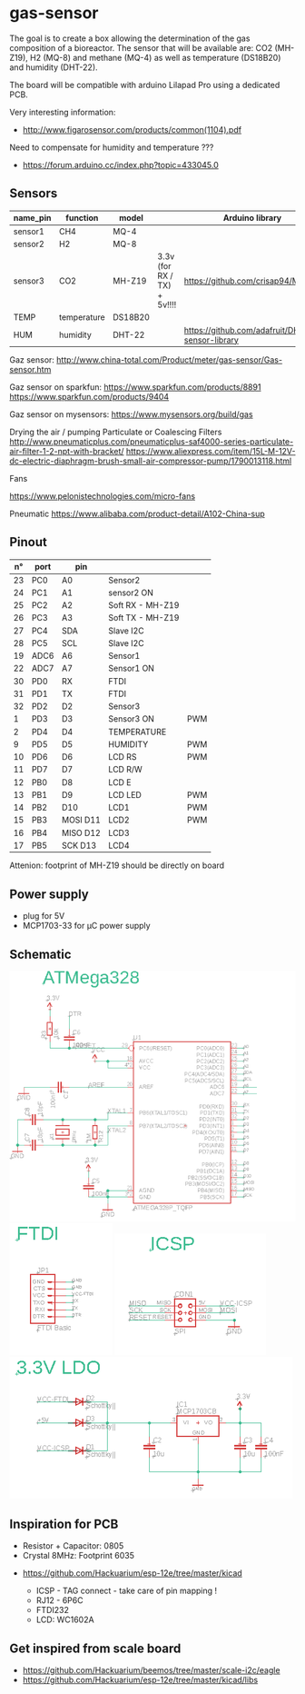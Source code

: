 # gas-sensor

The goal is to create a box allowing the determination of the gas composition of a bioreactor. The sensor that will be available are: CO2 (MH-Z19), H2 (MQ-8) and methane (MQ-4) as well as temperature (DS18B20) and humidity (DHT-22).

The board will be compatible with arduino Lilapad Pro using a dedicated PCB.

Very interesting information:

- http://www.figarosensor.com/products/common(1104).pdf

Need to compensate for humidity and temperature ???

- https://forum.arduino.cc/index.php?topic=433045.0

## Sensors

| name_pin | function    | model   |                             | Arduino library                                |
| -------- | ----------- | ------- | --------------------------- | ---------------------------------------------- |
| sensor1  | CH4         | MQ-4    |                             |                                                |
| sensor2  | H2          | MQ-8    |                             |                                                |
| sensor3  | CO2         | MH-Z19  | 3.3v (for RX / TX) + 5v!!!! | https://github.com/crisap94/MHZ19              |
| TEMP     | temperature | DS18B20 |                             |                                                |
| HUM      | humidity    | DHT-22  |                             | https://github.com/adafruit/DHT-sensor-library |

Gaz sensor: http://www.china-total.com/Product/meter/gas-sensor/Gas-sensor.htm

Gaz sensor on sparkfun:
https://www.sparkfun.com/products/8891
https://www.sparkfun.com/products/9404

Gaz sensor on mysensors: https://www.mysensors.org/build/gas

Drying the air / pumping
Particulate or Coalescing Filters
http://www.pneumaticplus.com/pneumaticplus-saf4000-series-particulate-air-filter-1-2-npt-with-bracket/
https://www.aliexpress.com/item/15L-M-12V-dc-electric-diaphragm-brush-small-air-compressor-pump/1790013118.html

Fans

https://www.pelonistechnologies.com/micro-fans

Pneumatic
https://www.alibaba.com/product-detail/A102-China-sup

## Pinout

| n°  | port | pin      |                  |     |
| --- | ---- | -------- | ---------------- | --- |
| 23  | PC0  | A0       | Sensor2          |     |
| 24  | PC1  | A1       | sensor2 ON       |     |
| 25  | PC2  | A2       | Soft RX - MH-Z19 |     |
| 26  | PC3  | A3       | Soft TX - MH-Z19 |     |
| 27  | PC4  | SDA      | Slave I2C        |     |
| 28  | PC5  | SCL      | Slave I2C        |     |
| 19  | ADC6 | A6       | Sensor1          |     |
| 22  | ADC7 | A7       | Sensor1 ON       |     |
| 30  | PD0  | RX       | FTDI             |     |
| 31  | PD1  | TX       | FTDI             |     |
| 32  | PD2  | D2       | Sensor3          |     |
| 1   | PD3  | D3       | Sensor3 ON       | PWM |
| 2   | PD4  | D4       | TEMPERATURE      |     |
| 9   | PD5  | D5       | HUMIDITY         | PWM |
| 10  | PD6  | D6       | LCD RS           | PWM |
| 11  | PD7  | D7       | LCD R/W          |     |
| 12  | PB0  | D8       | LCD E            |     |
| 13  | PB1  | D9       | LCD LED          | PWM |
| 14  | PB2  | D10      | LCD1             | PWM |
| 15  | PB3  | MOSI D11 | LCD2             | PWM | mh |
| 16  | PB4  | MISO D12 | LCD3             |     |
| 17  | PB5  | SCK D13  | LCD4             |     |

Attenion: footprint of MH-Z19 should be directly on board

## Power supply

- plug for 5V
- MCP1703-33 for µC power supply

## Schematic

<img src="images/atmega328.png">
<img src="images/ftdi.png">
<img src="images/icsp.png">
<img src="images/ldo.png">

## Inspiration for PCB

- Resistor + Capacitor: 0805
- Crystal 8MHz: Footprint 6035

* https://github.com/Hackuarium/esp-12e/tree/master/kicad

  - ICSP - TAG connect - take care of pin mapping !
  - RJ12 - 6P6C
  - FTDI232
  - LCD: WC1602A

## Get inspired from scale board

- https://github.com/Hackuarium/beemos/tree/master/scale-i2c/eagle
- https://github.com/Hackuarium/esp-12e/tree/master/kicad/libs
